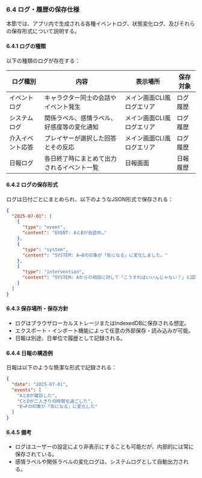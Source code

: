 ### 6.4 ログ・履歴の保存仕様

本節では、アプリ内で生成される各種イベントログ、状態変化ログ、及びそれらの保存形式について説明する。

#### 6.4.1 ログの種類

以下の種類のログが存在する：

| ログ種別 | 内容 | 表示場所 | 保存対象 |
|----------|------|----------|----------|
| イベントログ | キャラクター同士の会話やイベント発生 | メイン画面CLI風ログエリア | ログ履歴 |
| システムログ | 関係ラベル、感情ラベル、好感度等の変化通知 | メイン画面CLI風ログエリア | ログ履歴 |
| 介入イベント応答 | プレイヤーが選択した回答とその反応 | メイン画面CLI風ログエリア | ログ履歴 |
| 日報ログ | 各日終了時にまとめて出力されるイベント一覧 | 日報画面 | 日報履歴 |

#### 6.4.2 ログの保存形式

ログは日付ごとにまとめられ、以下のようなJSON形式で保存される：

```json
{
  "2025-07-01": [
    {
      "type": "event",
      "content": "EVENT: AとBが会話中…"
    },
    {
      "type": "system",
      "content": "SYSTEM: A→Bの印象が「気になる」に変化しました。"
    },
    {
      "type": "intervention",
      "content": "SYSTEM: Aからの相談に対して「こうすればいいんじゃない？」と回答"
    }
  ]
}
```

#### 6.4.3 保存場所・保存方針

- ログはブラウザローカルストレージまたはIndexedDBに保存される想定。
- エクスポート・インポート機能によって任意の外部保存・読み込みが可能。
- 日報は別途、日単位で履歴として記録される。

#### 6.4.4 日報の構造例

日報は以下のような簡潔な形式で記録される：

```json
{
  "date": "2025-07-01",
  "events": [
    "AとBが雑談した",
    "CとDが二人きりの時間を過ごした",
    "E→Fの印象が「気になる」に変化した"
  ]
}
```

#### 6.4.5 備考

- ログはユーザーの設定により非表示にすることも可能だが、内部的には常に保存されている。
- 感情ラベルや関係ラベルの変化ログは、システムログとして自動出力される。
